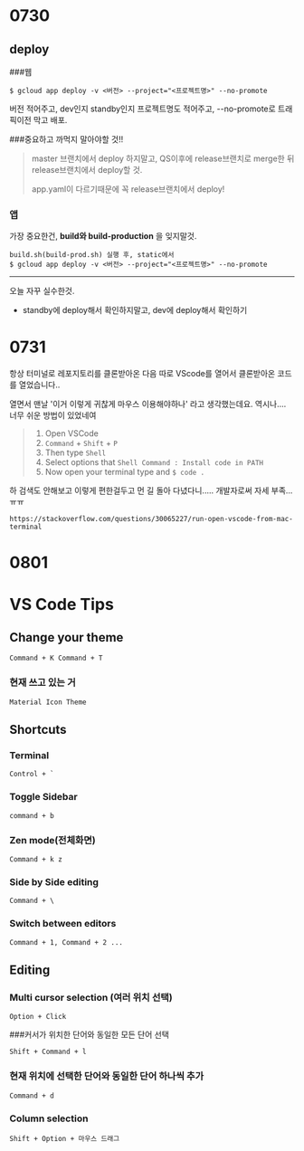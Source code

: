 # 0730

## deploy

###웹

```
$ gcloud app deploy -v <버전> --project="<프로젝트명>" --no-promote
```

버전 적어주고, dev인지 standby인지 프로젝트명도 적어주고, --no-promote로 트래픽이전 막고 배포.



###중요하고 까먹지 말아야할 것!!

> master 브랜치에서 deploy 하지말고, QS이후에 release브랜치로 merge한 뒤 release브랜치에서 deploy할 것.
>
> app.yaml이 다르기때문에 꼭 release브랜치에서 deploy!



### 앱

가장 중요한건, **build와 build-production** 을 잊지말것.

```
build.sh(build-prod.sh) 실행 후, static에서
$ gcloud app deploy -v <버전> --project="<프로젝트명>" --no-promote
```



---

오늘 자꾸 실수한것.

- standby에 deploy해서 확인하지말고, dev에 deploy해서 확인하기 



# 0731

항상 터미널로 레포지토리를 클론받아온 다음 따로 VScode를 열어서 클론받아온 코드를 열었습니다..

열면서 맨날 '이거 이렇게 귀찮게 마우스 이용해야하나' 라고 생각했는데요. 역시나.... 너무 쉬운 방법이 있었네여

> 1. Open VSCode
> 2. `Command` + `Shift` + `P`
> 3. Then type `Shell`
> 4. Select options that `Shell Command : Install code in PATH`
> 5. Now open your terminal type and `$ code .` 

하 검색도 안해보고 이렇게 편한걸두고 먼 길 돌아 다녔다니..... 개발자로써 자세 부족...ㅠㅠ

```
https://stackoverflow.com/questions/30065227/run-open-vscode-from-mac-terminal
```



# 0801

# VS Code Tips

## Change your theme

```
Command + K Command + T
```

### 현재 쓰고 있는 거

```
Material Icon Theme
```



## Shortcuts

### Terminal

```
Control + `
```

### Toggle Sidebar

```
command + b
```

### Zen mode(전체화면)

```
Command + k z
```



### Side by Side editing

```
Command + \
```

### Switch between editors

```
Command + 1, Command + 2 ...
```



## Editing

### Multi cursor selection (여러 위치 선택)

```
Option + Click
```

###커서가 위치한 단어와 동일한 모든 단어 선택

```
Shift + Command + l
```

### 현재 위치에 선택한 단어와 동일한 단어 하나씩 추가

```
Command + d
```

### Column selection

```
Shift + Option + 마우스 드래그
```

